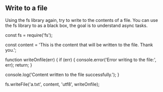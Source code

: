 ## Write to a file
Using the fs library again, try to write to the contents of a file.
You can use the fs library to as a black box, the goal is to understand async tasks.

const fs = require('fs');

const content = 'This is the content that will be written to the file. Thank you.';

function writeOnfile(err) {
  if (err) {
    console.error('Error writing to the file:', err);
    return;
  }

  console.log('Content written to the file successfully.');
}

fs.writeFile('a.txt', content, 'utf8', writeOnfile);
